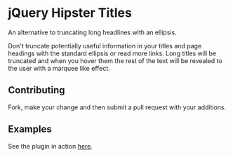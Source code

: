 jQuery Hipster Titles
=====================

An alternative to truncating long headlines with an ellipsis.

Don't truncate potentially useful information in your titles and page headings with the standard ellipsis or read more links. Long titles will be truncated and when you hover them the rest of the text will be revealed to the user with a marquee like effect.

## Contributing

Fork, make your change and then submit a pull request with your additions.

## Examples
See the plugin in action <a href="http://vheissu.github.io/jQuery-Hipster-Titles/">here</a>.
